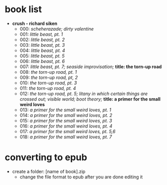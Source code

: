 # book list
- <b>crush - richard siken</b>
  - 000: <i>scheherazade; dirty valentine</i>
  - 001: <i>little beast, pt. 1</i>
  - 002: <i>little beast, pt. 2</i>
  - 003: <i>little beast, pt. 3</i>
  - 004: <i>little beast, pt. 4</i>
  - 005: <i>little beast, pt. 5</i>
  - 006: <i>little beast, pt. 6</i>
  - 007: <i>little beast, pt. 7; seaside improvisation; </i><b>title: the torn-up road</b>
  - 008: <i>the torn-up road, pt. 1</i>
  - 009: <i>the torn-up road, pt, 2</i>
  - 010: <i>the torn-up road, pt. 3</i>
  - 011: <i>the torn-up road, pt. 4</i>
  - 012: <i>the torn-up road, pt. 5; litany in which certain things are crossed out; visible world; boot theory; </i><b> title: a primer for the small weird loves</b>
  - 013: <i>a primer for the small weird loves, pt. 1</i>
  - 014: <i>a primer for the small weird loves, pt. 2</i>
  - 015: <i>a primer for the small weird loves, pt. 3</i>
  - 016: <i>a primer for the small weird loves, pt. 4</i>
  - 017: <i>a primer for the small weird loves, pt. 5,6</i>
  - 018: <i>a primer for the small weird loves, pt. 7</i>
  
# converting to epub
- create a folder: [name of book].zip
  - change the file format to epub after you are done editing it
